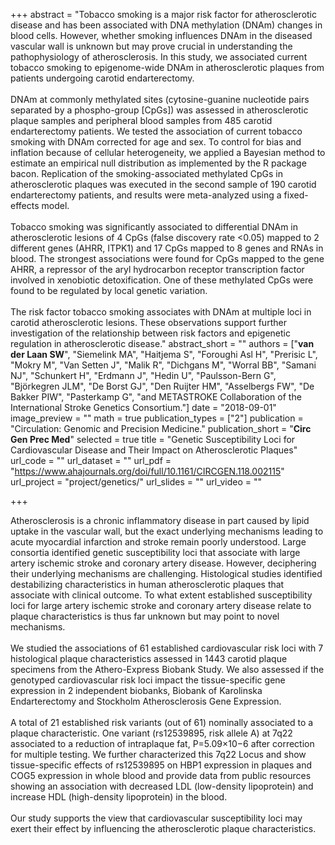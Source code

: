+++
abstract = "Tobacco smoking is a major risk factor for atherosclerotic disease and has been associated with DNA methylation (DNAm) changes in blood cells. However, whether smoking influences DNAm in the diseased vascular wall is unknown but may prove crucial in understanding the pathophysiology of atherosclerosis. In this study, we associated current tobacco smoking to epigenome-wide DNAm in atherosclerotic plaques from patients undergoing carotid endarterectomy. </br></br>DNAm at commonly methylated sites (cytosine-guanine nucleotide pairs separated by a phospho-group [CpGs]) was assessed in atherosclerotic plaque samples and peripheral blood samples from 485 carotid endarterectomy patients. We tested the association of current tobacco smoking with DNAm corrected for age and sex. To control for bias and inflation because of cellular heterogeneity, we applied a Bayesian method to estimate an empirical null distribution as implemented by the R package bacon. Replication of the smoking-associated methylated CpGs in atherosclerotic plaques was executed in the second sample of 190 carotid endarterectomy patients, and results were meta-analyzed using a fixed-effects model. </br></br>Tobacco smoking was significantly associated to differential DNAm in atherosclerotic lesions of 4 CpGs (false discovery rate <0.05) mapped to 2 different genes (AHRR, ITPK1) and 17 CpGs mapped to 8 genes and RNAs in blood. The strongest associations were found for CpGs mapped to the gene AHRR, a repressor of the aryl hydrocarbon receptor transcription factor involved in xenobiotic detoxification. One of these methylated CpGs were found to be regulated by local genetic variation.</br></br>The risk factor tobacco smoking associates with DNAm at multiple loci in carotid atherosclerotic lesions. These observations support further investigation of the relationship between risk factors and epigenetic regulation in atherosclerotic disease."
abstract_short = ""
authors = ["**van der Laan SW**", "Siemelink MA", "Haitjema S", "Foroughi Asl H", "Prerisic L", "Mokry M", "Van Setten J", "Malik R", "Dichgans M", "Worral BB", "Samani NJ", "Schunkert H", "Erdmann J", "Hedin U", "Paulsson-Bern G", "Björkegren JLM", "De Borst GJ", "Den Ruijter HM", "Asselbergs FW", "De Bakker PIW", "Pasterkamp G", "and METASTROKE Collaboration of the International Stroke Genetics Consortium."]
date = "2018-09-01"
image_preview = ""
math = true
publication_types = ["2"]
publication = "Circulation: Genomic and Precision Medicine."
publication_short = "**Circ Gen Prec Med**"
selected = true
title = "Genetic Susceptibility Loci for Cardiovascular Disease and Their Impact on Atherosclerotic Plaques"
url_code = ""
url_dataset = ""
url_pdf = "https://www.ahajournals.org/doi/full/10.1161/CIRCGEN.118.002115"
url_project = "project/genetics/"
url_slides = ""
url_video = ""

+++

Atherosclerosis is a chronic inflammatory disease in part caused by lipid uptake in the vascular wall, but the exact underlying mechanisms leading to acute myocardial infarction and stroke remain poorly understood. Large consortia identified genetic susceptibility loci that associate with large artery ischemic stroke and coronary artery disease. However, deciphering their underlying mechanisms are challenging. Histological studies identified destabilizing characteristics in human atherosclerotic plaques that associate with clinical outcome. To what extent established susceptibility loci for large artery ischemic stroke and coronary artery disease relate to plaque characteristics is thus far unknown but may point to novel mechanisms. </br></br>We studied the associations of 61 established cardiovascular risk loci with 7 histological plaque characteristics assessed in 1443 carotid plaque specimens from the Athero-Express Biobank Study. We also assessed if the genotyped cardiovascular risk loci impact the tissue-specific gene expression in 2 independent biobanks, Biobank of Karolinska Endarterectomy and Stockholm Atherosclerosis Gene Expression. </br></br>A total of 21 established risk variants (out of 61) nominally associated to a plaque characteristic. One variant (rs12539895, risk allele A) at 7q22 associated to a reduction of intraplaque fat, P=5.09×10−6 after correction for multiple testing. We further characterized this 7q22 Locus and show tissue-specific effects of rs12539895 on HBP1 expression in plaques and COG5 expression in whole blood and provide data from public resources showing an association with decreased LDL (low-density lipoprotein) and increase HDL (high-density lipoprotein) in the blood. </br></br>Our study supports the view that cardiovascular susceptibility loci may exert their effect by influencing the atherosclerotic plaque characteristics.
